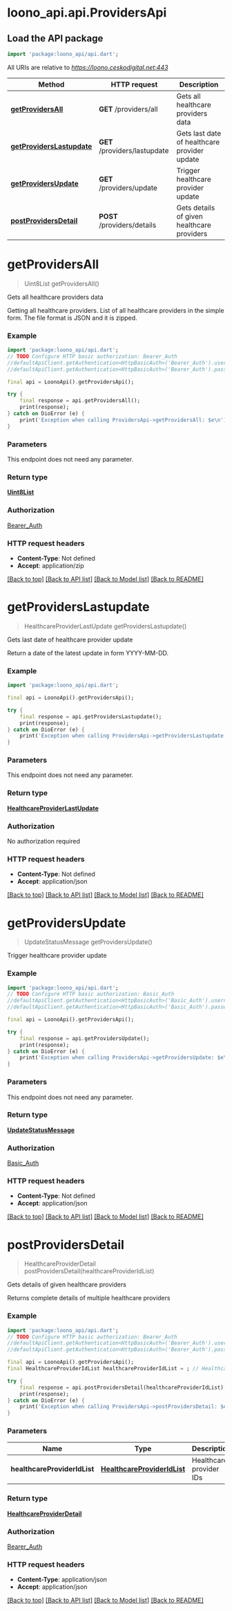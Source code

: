 # loono_api.api.ProvidersApi

## Load the API package
```dart
import 'package:loono_api/api.dart';
```

All URIs are relative to *https://loono.ceskodigital.net:443*

Method | HTTP request | Description
------------- | ------------- | -------------
[**getProvidersAll**](ProvidersApi.md#getprovidersall) | **GET** /providers/all | Gets all healthcare providers data
[**getProvidersLastupdate**](ProvidersApi.md#getproviderslastupdate) | **GET** /providers/lastupdate | Gets last date of healthcare provider update
[**getProvidersUpdate**](ProvidersApi.md#getprovidersupdate) | **GET** /providers/update | Trigger healthcare provider update
[**postProvidersDetail**](ProvidersApi.md#postprovidersdetail) | **POST** /providers/details | Gets details of given healthcare providers


# **getProvidersAll**
> Uint8List getProvidersAll()

Gets all healthcare providers data

Getting all healthcare providers.  List of all healthcare providers in the simple form. The file format is JSON and it is zipped.

### Example
```dart
import 'package:loono_api/api.dart';
// TODO Configure HTTP basic authorization: Bearer_Auth
//defaultApiClient.getAuthentication<HttpBasicAuth>('Bearer_Auth').username = 'YOUR_USERNAME'
//defaultApiClient.getAuthentication<HttpBasicAuth>('Bearer_Auth').password = 'YOUR_PASSWORD';

final api = LoonoApi().getProvidersApi();

try {
    final response = api.getProvidersAll();
    print(response);
} catch on DioError (e) {
    print('Exception when calling ProvidersApi->getProvidersAll: $e\n');
}
```

### Parameters
This endpoint does not need any parameter.

### Return type

[**Uint8List**](Uint8List.md)

### Authorization

[Bearer_Auth](../README.md#Bearer_Auth)

### HTTP request headers

 - **Content-Type**: Not defined
 - **Accept**: application/zip

[[Back to top]](#) [[Back to API list]](../README.md#documentation-for-api-endpoints) [[Back to Model list]](../README.md#documentation-for-models) [[Back to README]](../README.md)

# **getProvidersLastupdate**
> HealthcareProviderLastUpdate getProvidersLastupdate()

Gets last date of healthcare provider update

Return a date of the latest update in form YYYY-MM-DD.

### Example
```dart
import 'package:loono_api/api.dart';

final api = LoonoApi().getProvidersApi();

try {
    final response = api.getProvidersLastupdate();
    print(response);
} catch on DioError (e) {
    print('Exception when calling ProvidersApi->getProvidersLastupdate: $e\n');
}
```

### Parameters
This endpoint does not need any parameter.

### Return type

[**HealthcareProviderLastUpdate**](HealthcareProviderLastUpdate.md)

### Authorization

No authorization required

### HTTP request headers

 - **Content-Type**: Not defined
 - **Accept**: application/json

[[Back to top]](#) [[Back to API list]](../README.md#documentation-for-api-endpoints) [[Back to Model list]](../README.md#documentation-for-models) [[Back to README]](../README.md)

# **getProvidersUpdate**
> UpdateStatusMessage getProvidersUpdate()

Trigger healthcare provider update

### Example
```dart
import 'package:loono_api/api.dart';
// TODO Configure HTTP basic authorization: Basic_Auth
//defaultApiClient.getAuthentication<HttpBasicAuth>('Basic_Auth').username = 'YOUR_USERNAME'
//defaultApiClient.getAuthentication<HttpBasicAuth>('Basic_Auth').password = 'YOUR_PASSWORD';

final api = LoonoApi().getProvidersApi();

try {
    final response = api.getProvidersUpdate();
    print(response);
} catch on DioError (e) {
    print('Exception when calling ProvidersApi->getProvidersUpdate: $e\n');
}
```

### Parameters
This endpoint does not need any parameter.

### Return type

[**UpdateStatusMessage**](UpdateStatusMessage.md)

### Authorization

[Basic_Auth](../README.md#Basic_Auth)

### HTTP request headers

 - **Content-Type**: Not defined
 - **Accept**: application/json

[[Back to top]](#) [[Back to API list]](../README.md#documentation-for-api-endpoints) [[Back to Model list]](../README.md#documentation-for-models) [[Back to README]](../README.md)

# **postProvidersDetail**
> HealthcareProviderDetail postProvidersDetail(healthcareProviderIdList)

Gets details of given healthcare providers

Returns complete details of multiple healthcare providers

### Example
```dart
import 'package:loono_api/api.dart';
// TODO Configure HTTP basic authorization: Bearer_Auth
//defaultApiClient.getAuthentication<HttpBasicAuth>('Bearer_Auth').username = 'YOUR_USERNAME'
//defaultApiClient.getAuthentication<HttpBasicAuth>('Bearer_Auth').password = 'YOUR_PASSWORD';

final api = LoonoApi().getProvidersApi();
final HealthcareProviderIdList healthcareProviderIdList = ; // HealthcareProviderIdList | Healthcare provider IDs

try {
    final response = api.postProvidersDetail(healthcareProviderIdList);
    print(response);
} catch on DioError (e) {
    print('Exception when calling ProvidersApi->postProvidersDetail: $e\n');
}
```

### Parameters

Name | Type | Description  | Notes
------------- | ------------- | ------------- | -------------
 **healthcareProviderIdList** | [**HealthcareProviderIdList**](HealthcareProviderIdList.md)| Healthcare provider IDs | [optional] 

### Return type

[**HealthcareProviderDetail**](HealthcareProviderDetail.md)

### Authorization

[Bearer_Auth](../README.md#Bearer_Auth)

### HTTP request headers

 - **Content-Type**: application/json
 - **Accept**: application/json

[[Back to top]](#) [[Back to API list]](../README.md#documentation-for-api-endpoints) [[Back to Model list]](../README.md#documentation-for-models) [[Back to README]](../README.md)

